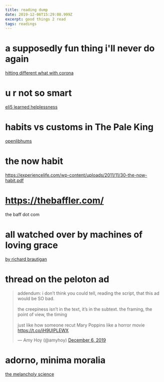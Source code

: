 ```yaml
---
title: reading dump
date: 2019-12-06T15:29:08.999Z
excerpt: good things 2 read
tags: readings
---
```

# a supposedly fun thing i'll never do again

[hitting different what with corona](https://harpers.org/wp-content/uploads/2008/09/HarpersMagazine-1996-01-0007859.pdf)

# u r not so smart

[eli5 learned helplessness](https://youarenotsosmart.com/2009/11/11/learned-helplessness/)

# habits vs customs in The Pale King

[openlibhums](https://orbit.openlibhums.org/article/id/391/#nm14)

# the now habit

https://experiencelife.com/wp-content/uploads/2011/11/30-the-now-habit.pdf

# https://thebaffler.com/

the baff dot com

# all watched over by machines of loving grace

[by richard brautigan](https://www.theatlantic.com/technology/archive/2011/09/weekend-poem-all-watched-over-by-machines-of-loving-grace/245251/)

# thread on the peloton ad

<blockquote class="twitter-tweet"><p lang="en" dir="ltr">addendum: i don’t think you could tell, reading the script, that this ad would be SO bad.<br><br>the creepiness isn’t in the text, it’s in the subtext. the framing, the point of view, the timing<br><br>just like how someone recut Mary Poppins like a horror movie <a href="https://t.co/iH9UIPLEWX">https://t.co/iH9UIPLEWX</a></p>&mdash; Amy Hoy (@amyhoy) <a href="https://twitter.com/amyhoy/status/1202846425287016449?ref_src=twsrc%5Etfw">December 6, 2019</a></blockquote> <script async src="https://platform.twitter.com/widgets.js" charset="utf-8"></script>

# adorno, minima moralia

[the melancholy science](https://www.marxists.org/reference/archive/adorno/1951/mm/ch01.htm)
